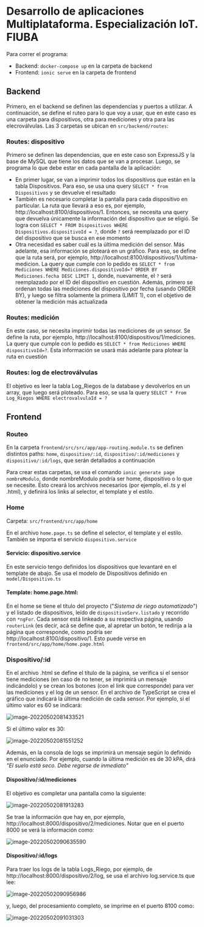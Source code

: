 # Desarrollo de aplicaciones Multiplataforma. Especialización IoT. FIUBA

Para correr el programa:
- Backend: `docker-compose up` en la carpeta de backend
- Frontend: `ionic serve` en la carpeta de frontend

## Backend

Primero, en el backend se definen las dependencias y puertos a utilizar. A continuación, se define el ruteo para lo que voy a usar, que en este caso es una carpeta para dispositivos, otra para mediciones y otra para las elecroválvulas. Las 3 carpetas se ubican en `src/backend/routes`:

### Routes: dispositivo

Primero se definen las dependencias, que en este caso son ExpressJS y la base de MySQL que tiene los datos que se van a procesar. Luego, se programa lo que debe estar en cada pantalla de la aplicación:

- En primer lugar, se van a imprimir todos los dispositivos que están en la tabla Dispositivos. Para eso, se usa una query `SELECT * from Dispositivos` y se devuelve el resultado
- También es necesario completar la pantalla para cada dispositivo en particular. La ruta que llevará a eso es, por ejemplo, http://localhost:8100/dispositivos/1. Entonces, se necesita una query que devuelva únicamente la información del dispositivo que se eligió. Se logra con `SELECT * FROM Dispositivos WHERE Dispositivos.dispositivoId = ?`, donde `?` será reemplazado por el ID del dispositivo que se busca en ese momento
- Otra necesidad es saber cuál es la última medición del sensor. Más adelante, esa información se ploteará en un gráfico. Para eso, se define que la ruta será, por ejemplo, http://localhost:8100/dispositivos/1/ultima-medicion. La query que cumple con lo pedido es `SELECT * from Mediciones WHERE Mediciones.dispositivoId=? ORDER BY Mediciones.fecha DESC LIMIT 1`, donde, nuevamente, el `?` será reemplazado por el ID del dispositivo en cuestión. Además, primero se ordenan todas las mediciones del dispositivo por fecha (usando ORDER BY), y luego se filtra solamente la primera (LIMIT 1), con el objetivo de obtener la medición más actualizada

### Routes: medición

En este caso, se necesita imprimir todas las mediciones de un sensor. Se define la ruta, por ejemplo, http://localhost:8100/dispositivos/1/mediciones. La query que cumple con lo pedido es `SELECT * from Mediciones WHERE dispositivoId=?`. Esta información se usará más adelante para plotear la ruta en cuestión

### Routes: log de electroválvulas

El objetivo es leer la tabla Log_Riegos de la database y devolverlos en un array, que luego será ploteado. Para eso, se usa la query `SELECT * From Log_Riegos WHERE electrovalvulaId = ?`



## Frontend

### Routeo

En la carpeta `frontend/src/src/app/app-routing.module.ts` se definen distintos paths: `home`, `dispositivo/:id`, `dispositivo/:id/mediciones` y `dispositivo/:id/logs`, que serán detallados a continuación

Para crear estas carpetas, se usa el comando `ionic generate page nombreModulo`, donde nombreModulo podría ser home, dispositivo o lo que se necesite. Esto creará los archivos necesarios (por ejemplo, el .ts y el .html), y definirá los links al selector, el template y el estilo.

### Home

Carpeta: `src/frontend/src/app/home`

En el archivo `home.page.ts` se define el selector, el template y el estilo. También se importa el servicio `dispositivo.service`

#### Servicio: dispositivo.service

En este  servicio tengo definidos los dispositivos que levantaré en el template de abajo. Se usa el modelo de Dispositivos definido en `model/Dispositivo.ts`

#### Template: home.page.html:

En el home se tiene el título del proyecto ("*Sistema de riego automatizado*") y el listado de dispositivos, leído de `dispositivoServ.listado` y recorrido con `*ngFor`. Cada sensor está linkeado a su respectiva página, usando `routerLink` (es decir, acá se define que, al apretar un botón, te redirija a la página que corresponde, como podría ser http://localhost:8100/dispositivo/1. Esto puede verse en `frontend/src/app/home/home.page.html`


### Dispositivo/:id

En el archivo .html se define el título de la página, se verifica si el sensor tiene mediciones (en caso de no tener, se imprimirá un mensaje indicándolo) y se crean los botones (con el link que corresponde) para ver las mediciones y el log de un sensor. En el archivo de TypeScript se crea el gráfico que indicará la última medición de cada sensor. Por ejemplo, si el último valor es 60 se indicará:

![image-20220502081433521](https://user-images.githubusercontent.com/31355184/166236613-30514cfe-007e-47b9-80ce-2d29c532089f.png)

Si el último valor es 30:

![image-20220502081551252](https://user-images.githubusercontent.com/31355184/166236945-31374f4f-f06c-4ab7-b465-2fe6910008e1.png)

Además, en la consola de logs se imprimirá un mensaje según lo definido en el enunciado. Por ejemplo, cuando la última medición es de 30 kPA, dirá *"El suelo está seco. Debe regarse de inmediato"*

#### Dispositivo/:id/mediciones

El objetivo es completar una pantalla como la siguiente:

![image-20220502081913283](https://user-images.githubusercontent.com/31355184/166236970-87a7a04d-0a5a-4bb8-928e-a4b198facf97.png)

Se trae la información que hay en, por ejemplo, http://localhost:8000/dispositivo/2/mediciones. Notar que en el puerto 8000 se verá la información como:

![image-20220502090635590](https://user-images.githubusercontent.com/31355184/166237018-dee188e5-73a5-44d8-8b80-c44ed4e6b4d3.png)

#### Dispositivo/:id/logs

Para traer los logs de la tabla Logs_Riego, por ejemplo, de http://localhost:8000/dispositivo/2/log, se usa el archivo log.service.ts que lee:

![image-20220502090956986](https://user-images.githubusercontent.com/31355184/166237038-2a8be041-04da-4c89-b3b2-7a313ec4db7c.png)

y, luego, del procesamiento completo, se imprime en el puerto 8100 como:

![image-20220502091031303](https://user-images.githubusercontent.com/31355184/166237051-096c7f48-bf5a-42b2-b423-960f56f32115.png)

















